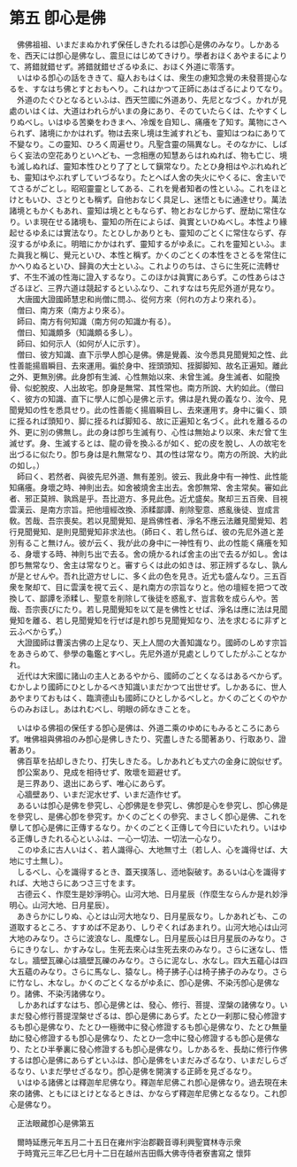 # 第五 卽心是佛
　佛佛祖祖、いまだまぬかれず保任しきたれるは卽心是佛のみなり。しかあるを、西天には卽心是佛なし、震旦にはじめてきけり。學者おほくあやまるによりて、將錯就錯せず。將錯就錯せざるゆゑに、おほく外道に零落す。  
　いはゆる卽心の話をききて、癡人おもはくは、衆生の慮知念覺の未發菩提心なるを、すなはち佛とすとおもへり。これはかつて正師にあはざるによりてなり。  
　外道のたぐひとなるといふは、西天竺國に外道あり、先尼となづく。かれが見處のいはくは、大道はわれらがいまの身にあり、そのていたらくは、たやすくしりぬべし。いはゆる苦樂をわきまへ、冷煖を自知し、痛癢を了知す。萬物にさへられず、諸境にかかはれず。物は去來し境は生滅すれども、靈知はつねにありて不變なり。この靈知、ひろく周遍せり。凡聖含靈の隔異なし。そのなかに、しばらく妄法の空花ありといへども、一念相應の知慧あらはれぬれば、物も亡じ、境も滅しぬれば、靈知本性ひとり了了として鎭常なり。たとひ身相はやぶれぬれども、靈知はやぶれずしていづるなり。たとへば人舍の失火にやくるに、舍主いでてさるがごとし。昭昭靈靈としてある、これを覺者知者の性といふ。これをほとけともいひ、さとりとも稱ず。自他おなじく具足し、迷悟ともに通達せり。萬法諸境ともかくもあれ、靈知は境とともならず、物とおなじからず、歴劫に常住なり。いま現在せる諸境も、靈知の所在によらば、眞實といひぬべし。本性より緣起せるゆゑには實法なり。たとひしかありとも、靈知のごとくに常住ならず、存沒するがゆゑに。明暗にかかはれず、靈知するがゆゑに。これを靈知といふ。また眞我と稱じ、覺元といひ、本性と稱ず。かくのごとくの本性をさとるを常住にかへりぬるといひ、歸眞の大士といふ。これよりのちは、さらに生死に流轉せず、不生不滅の性海に證入するなり。このほかは眞實にあらず。この性あらはさざるほど、三界六道は競起するといふなり、これすなはち先尼外道が見なり。  
　大唐國大證國師慧忠和尚僧に問ふ、從何方來（何れの方より來れる）。  
　僧曰、南方來（南方より來る）。  
　師曰、南方有何知識（南方何の知識か有る）。  
　僧曰、知識頗多（知識頗る多し）。  
　師曰、如何示人（如何が人に示す）。  
　僧曰、彼方知識、直下示學人卽心是佛。佛是覺義、汝今悉具見聞覺知之性、此性善能揚眉瞬目、去來運用。徧於身中、挃頭頭知、挃脚脚知、故名正遍知。離此之外、更無別佛。此身卽有生滅、心性無始以來、未曾生滅。身生滅者、如龍換骨、似蛇脫皮、人出故宅。卽身是無常、其性常也。南方所說、大約如此。（僧曰く、彼方の知識、直下に學人に卽心是佛と示す。佛は是れ覺の義なり、汝今、見聞覺知の性を悉具せり。此の性善能く揚眉瞬目し、去來運用す。身中に徧く、頭に挃るれば頭知り、脚に挃るれば脚知る、故に正遍知と名づく。此れを離るるの外、更に別の佛無し。此の身は卽ち生滅有り、心性は無始より以來、未だ曾て生滅せず。身、生滅するとは、龍の骨を換ふるが如く、蛇の皮を脫し、人の故宅を出づるに似たり。卽ち身は是れ無常なり、其の性は常なり。南方の所說、大約此の如し。）  
　師曰く、若然者、與彼先尼外道、無有差別。彼云、我此身中有一神性、此性能知痛癢。身壞之時、神則出去。如舍被燒舍主出去。舍卽無常、舍主常矣。審如此者、邪正莫辨、孰爲是乎。吾比遊方、多見此色。近尤盛矣。聚却三五百衆、目視雲漢云、是南方宗旨。把他壇經改換、添糅鄙譚、削除聖意、惑亂後徒、豈成言敎。苦哉、吾宗喪矣。若以見聞覺知、是爲佛性者、淨名不應云法離見聞覺知、若行見聞覺知、是則見聞覺知非求法也。（師曰く、若し然らば、彼の先尼外道と差別有ること無けん。彼が云く、我が此の身中に一神性有り、此の性能く痛癢を知る、身壞する時、神則ち出で去る。舍の焼かるれば舍主の出で去るが如し。舍は卽ち無常なり、舍主は常なりと。審すらくは此の如きは、邪正辨ずるなし、孰んが是とせんや。吾れ比遊方せしに、多く此の色を見き。近尤も盛んなり。三五百衆を聚却て、目に雲漢を視て云く、是れ南方の宗旨なりと。他の壇經を把つて改換して、鄙譚を添糅し、聖意を削除して後徒を惑亂す、豈言敎を成らんや。苦哉、吾宗喪びにたり。若し見聞覺知を以て是を佛性とせば、淨名は應に法は見聞覺知を離る、若し見聞覺知を行ぜば是れ卽ち見聞覺知なり、法を求むるに非ずと云ふべからず。）  
　大證國師は曹溪古佛の上足なり、天上人間の大善知識なり。國師のしめす宗旨をあきらめて、參學の龜鑑とすべし。先尼外道が見處としりてしたがふことなかれ。  
　近代は大宋國に諸山の主人とあるやから、國師のごとくなるはあるべからず。むかしより國師にひとしかるべき知識いまだかつて出世せず。しかあるに、世人あやまりておもはく、臨濟德山も國師にひとしかるべしと。かくのごとくのやからのみおほし。あはれむべし、明眼の師なきことを。  
  
　いはゆる佛祖の保任する卽心是佛は、外道二乘のゆめにもみるところにあらず。唯佛祖與佛祖のみ卽心是佛しきたり、究盡しきたる聞著あり、行取あり、證著あり。  
　佛百草を拈却しきたり、打失しきたる。しかあれども丈六の金身に說似せず。  
　卽公案あり、見成を相待せず、敗壞を廻避せず。  
　是三界あり、退出にあらず、唯心にあらず。  
　心牆壁あり、いまだ泥水せず、いまだ造作せず。  
　あるいは卽心是佛を參究し、心卽佛是を參究し、佛卽是心を參究し、卽心佛是を參究し、是佛心卽を參究す。かくのごとくの參究、まさしく卽心是佛、これを擧して卽心是佛に正傳するなり。かくのごとく正傳して今日にいたれり。いはゆる正傳しきたれる心といふは、一心一切法、一切法一心なり。  
　このゆゑに古人いはく、若人識得心、大地無寸土（若し人、心を識得せば、大地に寸土無し）。  
　しるべし、心を識得するとき、蓋天撲落し、迊地裂破す。あるいは心を識得すれば、大地さらにあつさ三寸をます。  
　古德云く、作麼生是妙淨明心。山河大地、日月星辰（作麼生ならんか是れ妙淨明心。山河大地、日月星辰）。  
　あきらかにしりぬ、心とは山河大地なり、日月星辰なり。しかあれども、この道取するところ、すすめば不足あり、しりぞくればあまれり。山河大地心は山河大地のみなり。さらに波浪なし、風煙なし。日月星辰心は日月星辰のみなり。さらにきりなし、かすみなし。生死去來心は生死去來のみなり。さらに迷なし、悟なし。牆壁瓦礫心は牆壁瓦礫のみなり。さらに泥なし、水なし。四大五蘊心は四大五蘊のみなり。さらに馬なし、猿なし。椅子拂子心は椅子拂子のみなり。さらに竹なし、木なし。かくのごとくなるがゆゑに、卽心是佛、不染汚卽心是佛なり。諸佛、不染汚諸佛なり。  
　しかあればすなはち、卽心是佛とは、發心、修行、菩提、涅槃の諸佛なり。いまだ發心修行菩提涅槃せざるは、卽心是佛にあらず。たとひ一刹那に發心修證するも卽心是佛なり、たとひ一極微中に發心修證するも卽心是佛なり、たとひ無量劫に發心修證するも卽心是佛なり、たとひ一念中に發心修證するも卽心是佛なり、たとひ半拳裏に發心修證するも卽心是佛なり。しかあるを、長劫に修行作佛するは卽心是佛にあらずといふは、卽心是佛をいまだみざるなり、いまだしらざるなり、いまだ學せざるなり。卽心是佛を開演する正師を見ざるなり。  
　いはゆる諸佛とは釋迦牟尼佛なり。釋迦牟尼佛これ卽心是佛なり。過去現在未來の諸佛、ともにほとけとなるときは、かならず釋迦牟尼佛となるなり。これ卽心是佛なり。  
  
　正法眼藏卽心是佛第五  
  
　爾時延應元年五月二十五日在雍州宇治郡觀音導利興聖寶林寺示衆  
　于時寬元三年乙巳七月十二日在越州吉田縣大佛寺侍者寮書寫之 懷弉